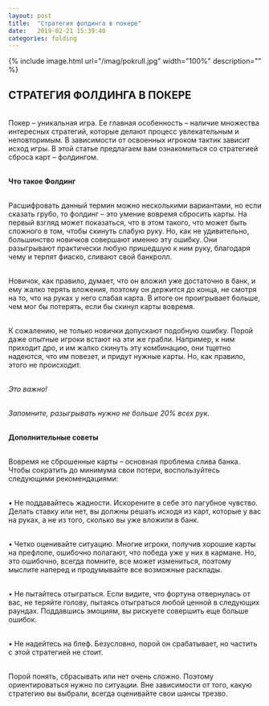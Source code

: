 ```yaml
---
layout: post
title:  "Стратегия фолдинга в покере"
date:   2019-02-21 15:39:40
categories: folding
---
```


{% include image.html url="/imag/pokrull.jpg" width="100%" description="" %}

## СТРАТЕГИЯ ФОЛДИНГА В ПОКЕРЕ

<br>Покер – уникальная игра. Ее главная особенность – наличие множества интересных стратегий, которые делают процесс увлекательным и неповторимым. В зависимости от освоенных игроком тактик зависит исход игры. В этой статье предлагаем вам ознакомиться со стратегией сброса карт – фолдингом.

<br><strong>Что такое Фолдинг</strong>

<br>Расшифровать данный термин можно несколькими вариантами, но если сказать грубо, то фолдинг – это умение вовремя сбросить карты. На первый взгляд может показаться, что в этом такого, что может быть сложного в том, чтобы скинуть слабую руку. Но, как не удивительно, большинство новичков совершают именно эту ошибку. Они разыгрывают практически любую пришедшую к ним руку, благодаря чему и терпят фиаско, сливают свой банкролл.

<br>Новичок, как правило, думает, что он вложил уже достаточно в банк, и ему жалко терять вложения, поэтому он держится до конца, не смотря на то, что на руках у него слабая карта. В итоге он проигрывает больше, чем мог бы потерять, если бы скинул карты вовремя. 

<br>К сожалению, не только новички допускают подобную ошибку. Порой даже опытные игроки встают на эти же грабли. Например, к ним приходит дро, и им жалко скинуть эту комбинацию, они тщетно надеются, что им повезет, и придут нужные карты. Но, как правило, этого не происходит. 

<br><i>Это важно!

<br>Запомните, разыгрывать нужно не больше 20% всех рук.</i>

<br><strong>Дополнительные советы</strong>

<br>Вовремя не сброшенные карты – основная проблема слива банка. Чтобы сократить до минимума свои потери, воспользуйтесь следующими рекомендациями:

<br>•	Не поддавайтесь жадности. Искорените в себе это пагубное чувство. Делать ставку или нет, вы должны решать исходя из карт, которые у вас на руках, а не из того, сколько вы уже вложили в банк.

<br>•	Четко оценивайте ситуацию. Многие игроки, получив хорошие карты на префлопе, ошибочно полагают, что победа уже у них в кармане. Но, это ошибочно, всегда помните, все может измениться, поэтому мыслите наперед и продумывайте все возможные расклады.

<br>•	Не пытайтесь отыграться. Если видите, что фортуна отвернулась от вас, не теряйте голову, пытаясь отыграться любой ценной в следующих раундах. Поддавшись эмоциям, вы рискуете совершить еще больше ошибок. 

<br>•	Не надейтесь на блеф. Безусловно, порой он срабатывает, но частить с этой стратегией не стоит. 

<br>Порой понять, сбрасывать или нет очень сложно. Поэтому ориентироваться нужно по ситуации. Вне зависимости от того, какую стратегию вы выбрали, всегда оценивайте свои шансы трезво. 


